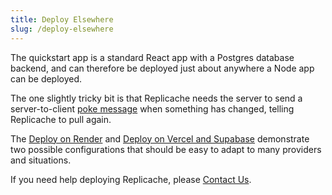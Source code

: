 ```yaml
---
title: Deploy Elsewhere
slug: /deploy-elsewhere
---
```


The quickstart app is a standard React app with a Postgres database backend, and can therefore be deployed just about anywhere a Node app can be deployed.

The one slightly tricky bit is that Replicache needs the server to send a server-to-client [poke message](https://doc.replicache.dev/how-it-works) when something has changed, telling Replicache to pull again.

The [Deploy on Render](/deploy-render) and [Deploy on Vercel and Supabase](/deploy-vercel-supabase) demonstrate two possible configurations that should be easy to adapt to many providers and situations.

If you need help deploying Replicache, please [Contact Us](https://replicache.dev/contact).
